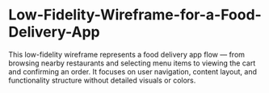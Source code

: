 # Low-Fidelity-Wireframe-for-a-Food-Delivery-App
This low-fidelity wireframe represents a food delivery app flow — from browsing nearby restaurants and selecting menu items to viewing the cart and confirming an order. It focuses on user navigation, content layout, and functionality structure without detailed visuals or colors.
